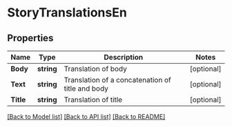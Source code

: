 # StoryTranslationsEn

## Properties

Name | Type | Description | Notes
------------ | ------------- | ------------- | -------------
**Body** | **string** | Translation of body | [optional] 
**Text** | **string** | Translation of a concatenation of title and body | [optional] 
**Title** | **string** | Translation of title | [optional] 

[[Back to Model list]](../README.md#documentation-for-models) [[Back to API list]](../README.md#documentation-for-api-endpoints) [[Back to README]](../README.md)


